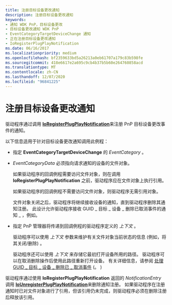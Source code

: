 ```yaml
---
title: 注册目标设备更改通知
description: 注册目标设备更改通知
keywords:
- 通知 WDK PnP，目标设备更改
- 目标设备更改通知 WDK PnP
- EventCategoryTargetDeviceChange 通知
- 正在注册目标设备更改通知
- IoRegisterPlugPlayNotification
ms.date: 06/16/2017
ms.localizationpriority: medium
ms.openlocfilehash: bf2359633bd5a26213a0eb61707a179c83b598fe
ms.sourcegitcommit: 418e6617e2a695c9cb4b37b5b60e264760858acd
ms.translationtype: MT
ms.contentlocale: zh-CN
ms.lasthandoff: 12/07/2020
ms.locfileid: "96841225"
---
```

# <a name="registering-for-target-device-change-notification"></a>注册目标设备更改通知

驱动程序通过调用 [**IoRegisterPlugPlayNotification**](/windows-hardware/drivers/ddi/wdm/nf-wdm-ioregisterplugplaynotification)来注册 PnP 目标设备更改事件的通知。

以下信息适用于针对目标设备更改通知调用此例程：

-   指定 **EventCategoryTargetDeviceChange** 的 *EventCategory* 。

-   *EventCategoryData* 必须指向请求通知的设备的文件对象。

    如果驱动程序的回调例程需要访问文件对象，则在调用 **IoRegisterPlugPlayNotification** 之前，驱动程序应在文件对象上执行引用。

    如果驱动程序的回调例程不需要访问文件对象，则驱动程序无需引用对象。

    文件对象关闭之后，驱动程序将继续接收设备的通知，直到驱动程序删除其通知注册。 此设计允许驱动程序接收 GUID \_ 目标 \_ 设备 \_ 删除已取消事件的通知 \_ ，例如。

-   指定 PnP 管理器将传递到回调例程的驱动程序定义的 *上下文* 。

    驱动程序可以使用 *上下文* 参数来维护有关文件对象当前状态的信息 (例如，将其关闭/删除) 。

    驱动程序还可以使用 *上下文* 来存储它最初打开设备所用的路径。 驱动程序可以在取消删除操作后使用此路径重新打开设备。 有关详细信息，请参阅 [处理 GUID \_ 目标 \_ 设备 \_ 删除已 \_ 取消事件](handling-a-guid-target-device-remove-cancelled-event.md) (。 ) 

驱动程序通过使用 **IoRegisterPlugPlayNotification** 返回的 *NotificationEntry* 调用 [**IoUnregisterPlugPlayNotification**](/windows-hardware/drivers/ddi/wdm/nf-wdm-iounregisterplugplaynotification)来删除通知注册。 如果驱动程序在注册通知时已对文件对象进行了引用，但该引用仍未完成，则驱动程序必须在删除注册后释放该引用。

 

